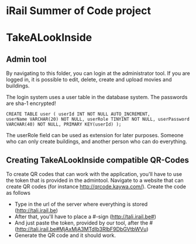 iRail Summer of Code project
============================

<h1> TakeALookInside </h1>

<h2> Admin tool </h2>      

By navigating to this folder, you can login at the administrator tool. If you are logged in, it is possible to edit, delete, create and 
upload movies and buildings.

The login system uses a user table in the database system. The passwords are sha-1 encrypted!

<code>CREATE TABLE user (
    userId INT NOT NULL AUTO_INCREMENT,
    userName VARCHAR(20) NOT NULL,
    userRole TINYINT NOT NULL,
    userPassword VARCHAR(40) NOT NULL,
    PRIMARY KEY(userId)
);</code>

The userRole field can be used as extension for later purposes. Someone who can only create buildings, and another person who can do everything.

<h2> Creating TakeALookInside compatible QR-Codes </h2>

To create QR codes that can work with the application, you'll have to use the token that is provided in the admintool. Navigate to a website
that can create QR codes (for instance http://qrcode.kaywa.com/). Create the code as follows

- Type in the url of the server where everything is stored (http://tali.irail.be)
- After that, you'll have to place a #-sign (http://tali.irail.be#)
- And just paste the token, provided by our tool, after the # (http://tali.irail.be#MjAxMjA3MTdIb3RlbF9DbGVtbWVu)
- Generate the QR code and it should work.
